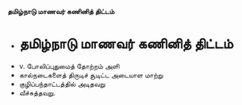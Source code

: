 **தமிழ்நாடு மாணவர் கணினித் திட்டம்**
- # தமிழ்நாடு மாணவர் கணினித் திட்டம்
- v. போலிப்புதுமைத் தோற்றம் அளி
- கால்நடைகளைத் திருடிச் சூடிட்ட அடையாள மாற்று
- குழிப்பந்தாட்டத்தில் அடிதவறு
- வீச்சுத்தவறு.

